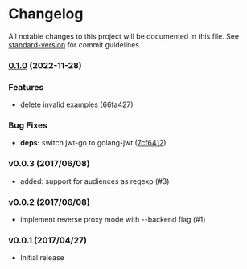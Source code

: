 # Changelog

All notable changes to this project will be documented in this file. See [standard-version](https://github.com/conventional-changelog/standard-version) for commit guidelines.

### [0.1.0](https://github.com/argentumcode/gcp-iap-auth/compare/v0.0.3...v0.1.0) (2022-11-28)


### Features

* delete invalid examples ([66fa427](https://github.com/argentumcode/gcp-iap-auth/commit/66fa4276267a154b84edf4920fafdc58251b6833))


### Bug Fixes

* **deps:** switch jwt-go to golang-jwt ([7cf6412](https://github.com/argentumcode/gcp-iap-auth/commit/7cf64128e225ede89ad83675bc1a5654f0c4ca1d))

### v0.0.3 (2017/06/08)

- added: support for audiences as regexp (#3)

### v0.0.2 (2017/06/08)

- implement reverse proxy mode with --backend flag (#1)

### v0.0.1 (2017/04/27)

- Initial release
